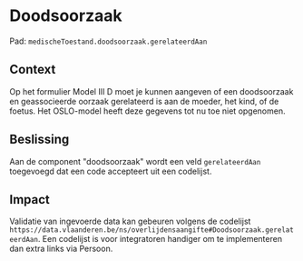 # Doodsoorzaak

Pad: `medischeToestand.doodsoorzaak.gerelateerdAan`

## Context

Op het formulier Model III D moet je kunnen aangeven of een doodsoorzaak en geassocieerde oorzaak gerelateerd is aan de moeder, het kind, of de foetus.
Het OSLO-model heeft deze gegevens tot nu toe niet opgenomen.

## Beslissing

Aan de component "doodsoorzaak" wordt een veld `gerelateerdAan` toegevoegd dat een code accepteert uit een codelijst.

## Impact

Validatie van ingevoerde data kan gebeuren volgens de codelijst `https://data.vlaanderen.be/ns/overlijdensaangifte#Doodsoorzaak.gerelateerdAan`.
Een codelijst is voor integratoren handiger om te implementeren dan extra links via Persoon.

